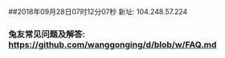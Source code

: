 ##2018年09月28日07时12分07秒 新址: 104.248.57.224
### 兔友常见问题及解答: https://github.com/wanggonging/d/blob/w/FAQ.md
